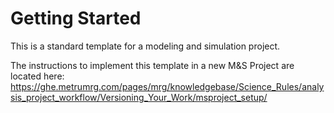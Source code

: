 # Getting Started

This is a standard template for a modeling and simulation project.

The instructions to implement this template in a new M&S Project are located here:
https://ghe.metrumrg.com/pages/mrg/knowledgebase/Science_Rules/analysis_project_workflow/Versioning_Your_Work/msproject_setup/
